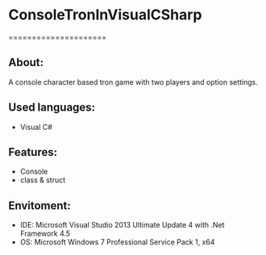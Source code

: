 # ConsoleTronInVisualCSharp
=====================


About:
------
A console character based tron game with two players and option settings.


Used languages:
---------------
- Visual C#


Features:
---------
- Console
- class & struct


Envitoment:
-----------
- IDE: Microsoft Visual Studio 2013 Ultimate Update 4 with .Net Framework 4.5
- OS: Microsoft Windows 7 Professional Service Pack 1, x64
